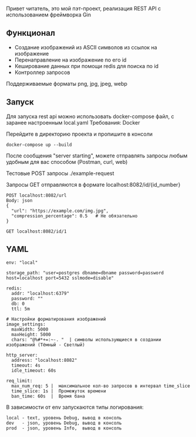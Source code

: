 Привет читатель, это мой пэт-проект, реализация REST API с использованием фреймворка Gin

Функционал
---

- Создание изображений из ASCII символов из ссылок на изображение
- Перенаправление на изображение по его id
- Кеширование данных при помощи redis для поиска по id
- Контроллер запросов

Поддерживаемые форматы png, jpg, jpeg, webp

Запуск
---

Для запуска rest api можно использовать docker-compose файл, с заранее настроенным local.yaml
Требования: Docker

Перейдите в директорию проекта и пропишите в консоли
```
docker-compose up --build
```

После сообщения "server starting", 
можете отправлять запросы любым удобным для вас способом (Postman, curl, web)

Тестовые POST запросы ./example-request

Запросы GET отправляются в формате localhost:8082/id/{id_number}

```
POST localhost:8082/url
Body: json
{
  "url": "https://example.com/img.jpg",
  "compression_percentage": 0.5   # Не обязательно
}

GET localhost:8082/id/1
```

YAML
---
```
env: "local"

storage_path: "user=postgres dbname=dbname password=password host=localhost port=5432 sslmode=disable"

redis:
  addr: "localhost:6379"
  password: ""
  db: 0
  ttl: 5m

# Настройки форматирования изображений
image_settings:
  maxWidth: 5000
  maxHeight: 5000
  chars: "@%#*+=:~-. "  | символы использующиеся в создании изображений (Тёмный - Светлый)

http_server:
  address: "localhost:8082"
  timeout: 4s
  idle_timeout: 60s

req_limit:
  max_num_req: 5 |  максимальное кол-во запросов в интервал time_slice
  time_slice: 1s |  Промежуток времени
  ban_time: 60s  |  Время бана
```

В зависимости от env запускаются типы логирования:
```
local - text, уровень Debug, вывод в консоль
dev   - json, уровень Debug, вывод в консоль
prod  - json, уровень Info,  вывод в консоль
```
